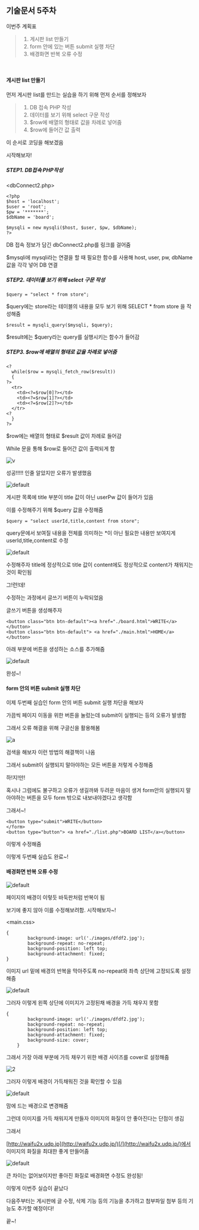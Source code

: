 ## 기술문서 5주차 



이번주 계획표

> 1. 게시판 list 만들기
> 2. form 안에 있는 버튼 submit 실행 차단
> 3. 배경화면 반복 오류 수정

<br>

#### 게시판 list 만들기

먼저 게시판 list를 만드는 실습을 하기 위해 먼저 순서를 정해보자

> 1. DB 접속 PHP 작성
> 2. 데이터를 보기 위해 select 구문 작성
> 3. $row에 배열의 형태로 값을 차례로 넣어줌
> 4. $row에 들어간 값 출력

이 순서로 코딩을 해보겠음

시작해보자!



##### STEP1. DB접속 PHP작성

<dbConnect2.php>

```
<?php
$host = 'localhost';
$user = 'root';
$pw = '*******';
$dbName = 'board';

$mysqli = new mysqli($host, $user, $pw, $dbName);
?>
```

DB 접속 정보가 담긴 dbConnect2.php를 링크를 걸어줌

$mysqli에 mysqli라는 연결을 할 때 필요한 함수를 사용해 host, user, pw, dbName 값을 각각 넣어 DB 연결



##### STEP2. 데이터를 보기 위해 select 구문 작성

```
$query = "select * from store";
```

$query에는 store라는 테이블의 내용을 모두 보기 위해 SELECT * from store 을 작성해줌



```
$result = mysqli_query($mysqli, $query);
```

$result에는 $query라는 query를 실행시키는 함수가 들어감 



##### STEP3. $row에 배열의 형태로 값을 차례로 넣어줌

```
<?
  while($row = mysqli_fetch_row($result))
  {
?>
  <tr>
    <td><?=$row[0]?></td>
    <td><?=$row[1]?></td>
    <td><?=$row[2]?></td>
  </tr>
<?
  }
?>
```

$row에는 배열의 형태로 $result 값이 차례로 들어감

While 문을 통해 $row로 들어간 값이 출력되게 함



![v](https://user-images.githubusercontent.com/40850499/52348183-11ca9d00-2a67-11e9-9311-cbd8426a736f.PNG)

성공!!!!! 인줄 알았지만 오류가 발생했음



![default](https://user-images.githubusercontent.com/40850499/52349035-04161700-2a69-11e9-8968-2f30c3f479d3.PNG)

게시판 목록에 title 부분이 title 값이 아닌 userPw 값이 들어가 있음

이를 수정해주기 위해 $query 값을 수정해줌



```
$query = "select userId,title,content from store";
```

query문에서 보여질 내용을 전체를 의미하는 *이 아닌 필요한 내용만 보여지게 userId,title,content로 수정



![default](https://user-images.githubusercontent.com/40850499/52349205-60793680-2a69-11e9-8326-fc0abbcb483b.PNG)

수정해주자 title에 정상적으로 title 값이 content에도 정상적으로  content가 채워지는 것이 확인됨

그!런!데!

수정하는 과정에서 글쓰기 버튼이 누락되었음

글쓰기 버튼을 생성해주자



```
<button class="btn btn-default"><a href="./board.html">WRITE</a></button>
<button class="btn btn-default"> <a href="./main.html">HOME</a></button>
```

아래 부분에 버튼을 생성하는 소스를 추가해줌



![default](https://user-images.githubusercontent.com/40850499/52349335-b3eb8480-2a69-11e9-9935-c21a04513f17.PNG)

완성~!



#### form 안의 버튼 submit 실행 차단

이제 두번째 실습인 form 안의 버튼 submit 실행 차단을 해보자

가끔씩 페이지 이동을 위한 버튼을 눌렀는데 submit이 실행되는 등의 오류가 발생함

그래서 오류 해결을 위해 구글신을 활용해봄



![a](https://user-images.githubusercontent.com/40850499/52353734-793a1a00-2a72-11e9-9510-b2ddf069cff8.PNG)

검색을 해보자 이런 방법의 해결책이 나옴

그래서 submit이 실행되지 말아야하는 모든 버튼을 저렇게 수정해줌



하!지!만!

혹시나 그럼에도 불구하고 오류가 생길까봐 두려운 마음이 생겨 form안의 실행되지 말아야하는 버튼을 모두 form 밖으로 내보내야겠다고 생각함 

그래서~!

```
<button type="submit">WRITE</button>
</form>
<button type="button"> <a href="./list.php">BOARD LIST</a></button>
```

이렇게 수정해줌

이렇게 두번째 실습도 완료~!



#### 배경화면 반복 오류 수정

![default](https://user-images.githubusercontent.com/40850499/52357458-8c041d00-2a79-11e9-850d-e4ffd1cdb9ed.PNG)

페이지의 배경이 이렇듯 바둑판처럼 반복이 됨

보기에 좋지 않아 이를 수정해보려함. 시작해보자~!



<main.css>

```
{
		background-image: url('./images/dfdf2.jpg');
		background-repeat: no-repeat;
		background-position: left top;
		background-attachment: fixed;
}
```

이미지 url 밑에 배경의 반복을 막아주도록 no-repeat와 좌측 상단에 고정되도록 설정해줌



![default](https://user-images.githubusercontent.com/40850499/52357683-e7360f80-2a79-11e9-8eda-180c4a5c7ae7.PNG)

그러자 이렇게 왼쪽 상단에 이미지가 고정된채 배경을 가득 채우지 못함



```
{
		background-image: url('./images/dfdf2.jpg');
		background-repeat: no-repeat;
		background-position: left top;
		background-attachment: fixed;
		background-size: cover;
	}
```

그래서 가장 아래 부분에 가득 채우기 위한 배경 사이즈를 cover로 설정해줌



![2](https://user-images.githubusercontent.com/40850499/52357797-25333380-2a7a-11e9-9d8e-0e8b274396ed.PNG)

그러자 이렇게 배경이 가득채워진 것을 확인할 수 있음



![default](https://user-images.githubusercontent.com/40850499/52357859-472cb600-2a7a-11e9-9d88-fd7a71a5801e.PNG)

맘에 드는 배경으로 변경해줌

그런데 이미지를 가득 채워지게 만들자 이미지의 화질이 안 좋아진다는 단점이 생김

그래서

[http://waifu2x.udp.jp](http://waifu2x.udp.jp/)[/](http://waifu2x.udp.jp/)에서 이미지의 화질을 최대한 좋게 만들어줌



![default](https://user-images.githubusercontent.com/40850499/52358093-b4d8e200-2a7a-11e9-8a27-12e85ab7d7fa.PNG)

큰 차이는 없어보이지만 좋아진 화질로 배경화면 수정도 완성됨!



이렇게 이번주 실습이 끝났다

다음주부터는 게시판에 글 수정, 삭제 기능 등의 기능을 추가하고 첨부파일 첨부 등의 기능도 추가할 예정이다!



끝~!
